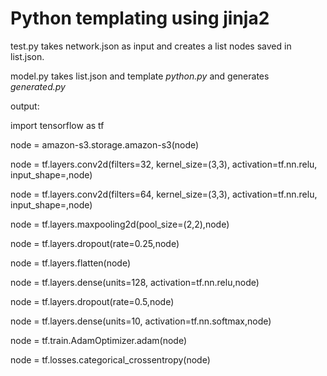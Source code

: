 # Python templating using jinja2

test.py takes network.json as input and creates a list nodes saved in list.json.</br>

model.py takes list.json and template <i>python.py</i> and generates <i>generated.py</i>

output:

import tensorflow as tf

<p>node = amazon-s3.storage.amazon-s3(node)</p>
<p>node = tf.layers.conv2d(filters=32, kernel_size=(3,3), activation=tf.nn.relu, input_shape=,node)</p>
<p>node = tf.layers.conv2d(filters=64, kernel_size=(3,3), activation=tf.nn.relu, input_shape=,node)</p>
<p>node = tf.layers.maxpooling2d(pool_size=(2,2),node)</p>
<p>node = tf.layers.dropout(rate=0.25,node)</p>
<p>node = tf.layers.flatten(node)</p>
<p>node = tf.layers.dense(units=128, activation=tf.nn.relu,node)</p>
<p>node = tf.layers.dropout(rate=0.5,node)</p>
<p>node = tf.layers.dense(units=10, activation=tf.nn.softmax,node)</p>
<p>node = tf.train.AdamOptimizer.adam(node)</p>
<p>node = tf.losses.categorical_crossentropy(node)</p>


